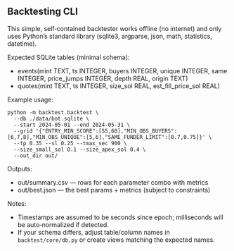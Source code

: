 Backtesting CLI
----------------

This simple, self‑contained backtester works offline (no internet) and only uses Python’s standard library (sqlite3, argparse, json, math, statistics, datetime).

Expected SQLite tables (minimal schema):
- events(mint TEXT, ts INTEGER, buyers INTEGER, unique INTEGER, same INTEGER, price_jumps INTEGER, depth REAL, origin TEXT)
- quotes(mint TEXT, ts INTEGER, size_sol REAL, est_fill_price_sol REAL)

Example usage:

```
python -m backtest.backtest \
  --db ./data/bot.sqlite \
  --start 2024-05-01 --end 2024-05-31 \
  --grid '{"ENTRY_MIN_SCORE":[55,60],"MIN_OBS_BUYERS":[6,7,8],"MIN_OBS_UNIQUE":[5,6],"SAME_FUNDER_LIMIT":[0.7,0.75]}' \
  --tp 0.35 --sl 0.25 --tmax_sec 900 \
  --size_small_sol 0.1 --size_apex_sol 0.4 \
  --out_dir out/
```

Outputs:
- out/summary.csv — rows for each parameter combo with metrics
- out/best.json — the best params + metrics (subject to constraints)

Notes:
- Timestamps are assumed to be seconds since epoch; milliseconds will be auto‑normalized if detected.
- If your schema differs, adjust table/column names in `backtest/core/db.py` or create views matching the expected names.

